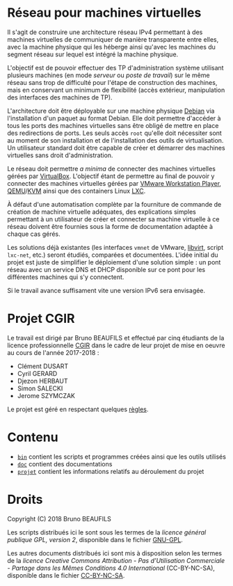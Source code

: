 # Réseau pour machines virtuelles

Il s'agit de construire une architecture réseau IPv4 permettant à des machines virtuelles de communiquer de manière transparente entre elles, avec la machine physique qui les héberge ainsi qu'avec les machines du segment réseau sur lequel est intégré la machine physique.

L'objectif est de pouvoir effectuer des TP d'administration système utilisant plusieurs machines (en mode *serveur* ou *poste de travail*) sur le même réseau sans trop de difficulté pour l'étape de construction des machines, mais en conservant un minimum de flexibilité (accès extérieur, manipulation des interfaces des machines de TP).

L'architecture doit être déployable sur une machine physique [Debian](https://www.debian.org) via l'installation d'un paquet au format Debian. Elle doit permettre d'accéder à tous les ports des machines virtuelles sans être obligé de mettre en place des redirections de ports. Les seuls accès `root` qu'elle doit nécessiter sont au moment de son installation et de l'installation des outils de virtualisation. Un utilisateur standard doit être capable de créer et démarrer des machines virtuelles sans droit d'administration.

Le réseau doit permettre *a minima* de connecter des machines virtuelles gérées par [VirtualBox](https://www.virtualbox.org/). L'objectif étant de permettre au final de pouvoir y connecter des machines virtuelles gérées par [VMware Workstation Player](https://www.vmware.com/products/workstation-player.html), [QEMU](https://www.qemu.org)/[KVM](http://www.linux-kvm.org) ainsi que des containers Linux [LXC](https://linuxcontainers.org).

À défaut d'une automatisation complète par la fourniture de commande de création de machine virtuelle adéquates, des explications simples permettant à un utilisateur de créer et connecter sa machine virtuelle à ce réseau doivent être fournies sous la forme de documentation adaptée à chaque cas gérés.

Les solutions déjà existantes (les interfaces `vmnet` de VMware, [libvirt](https://libvirt.org), script `lxc-net`, etc.) seront étudiés, comparées et documentées. L'idée initial du projet est juste de simplifier le déploiement d'une solution simple : un pont réseau avec un service DNS et DHCP disponible sur ce pont pour les différentes machines qui s'y connectent.

Si le travail avance suffisament vite une version IPv6 sera envisagée.

# Projet CGIR

Le travail est dirigé par Bruno BEAUFILS et effectué par cinq étudiants de la licence professionnelle [CGIR](http://cgir.univ-lille1.fr) dans le cadre de leur projet de mise en oeuvre au cours de l'année 2017-2018 :

- Clément DUSART
- Cyril GERARD
- Djezon HERBAUT
- Simon SALECKI
- Jerome SZYMCZAK

Le projet est géré en respectant quelques [règles](local/regles.md).

# Contenu

- [`bin`](bin) contient les scripts et programmes créées ainsi que les outils utilisés
- [`doc`](doc) contient des documentations
- [`projet`](projet) contient les informations relatifs au déroulement du projet

# Droits

Copyright (C) 2018 Bruno BEAUFILS

Les scripts distribués ici le sont sous les termes de la *licence général publique GPL, version 2*, disponible dans le fichier [GNU-GPL](GNU-GPL).

Les autres documents distribués ici sont mis à disposition selon les termes de la *licence Creative Commons Attribution - Pas d’Utilisation Commerciale - Partage dans les Mêmes Conditions 4.0 International* (CC-BY-NC-SA), disponible dans le fichier [CC-BY-NC-SA](CC-BY-NC-SA).


